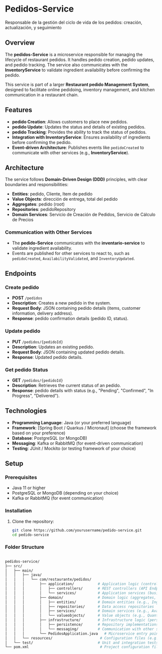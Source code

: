 # Pedidos-Service
Responsable de la gestión del ciclo de vida de los pedidos: creación, actualización, y seguimiento


## Overview

The **pedidos-Service** is a microservice responsible for managing the lifecycle of restaurant pedidos. It handles pedido creation, pedido updates, and pedido tracking. The service also communicates with the **InventoryService** to validate ingredient availability before confirming the pedido.

This service is part of a larger **Restaurant pedido Management System**, designed to facilitate online pedidoing, inventory management, and kitchen communication in a restaurant chain.

## Features

- **pedido Creation**: Allows customers to place new pedidos.
- **pedido Update**: Updates the status and details of existing pedidos.
- **pedido Tracking**: Provides the ability to track the status of pedidos.
- **Integration with InventoryService**: Ensures availability of ingredients before confirming the pedido.
- **Event-driven Architecture**: Publishes events like `pedidoCreated` to communicate with other services (e.g., **InventoryService**).

## Architecture

The service follows **Domain-Driven Design (DDD)** principles, with clear boundaries and responsibilities:

- **Entities**: pedido, Cliente, Item de pedido
- **Value Objects**: dirección de entrega, total del pedido
- **Aggregates**: pedido (root)
- **Repositories**: pedidoRepository
- **Domain Services**: Servicio de Creación de Pedidos, Servicio de Cálculo de Precios


### Communication with Other Services

- The **pedido-Service** communicates with the **inventario-service** to validate ingredient availability.
- Events are published for other services to react to, such as `pedidoCreated`, `AvailabilityValidated`, and `InventoryUpdated`.

## Endpoints

### Create pedido
- **POST** `/pedidos`
- **Description**: Creates a new pedido in the system.
- **Request Body**: JSON containing pedido details (items, customer information, delivery address).
- **Response**: pedido confirmation details (pedido ID, status).

### Update pedido
- **PUT** `/pedidos/{pedidoId}`
- **Description**: Updates an existing pedido.
- **Request Body**: JSON containing updated pedido details.
- **Response**: Updated pedido details.

### Get pedido Status
- **GET** `/pedidos/{pedidoId}`
- **Description**: Retrieves the current status of an pedido.
- **Response**: pedido details with status (e.g., "Pending", "Confirmed", "In Progress", "Delivered").

## Technologies

- **Programming Language**: Java (or your preferred language)
- **Framework**: [Spring Boot / Quarkus / Micronaut] (choose the framework based on your preference)
- **Database**: PostgreSQL (or MongoDB)
- **Messaging**: Kafka or RabbitMQ (for event-driven communication)
- **Testing**: JUnit / Mockito (or testing framework of your choice)

## Setup

### Prerequisites

- Java 11 or higher
- PostgreSQL or MongoDB (depending on your choice)
- Kafka or RabbitMQ (for event communication)

### Installation

1. Clone the repository:
   ```bash
   git clone https://github.com/yourusername/pedido-service.git
   cd pedido-service

### Folder Structure

```bash

pedidos-service/
├── src/
│   ├── main/
│   │   ├── java/
│   │   │   └── com/restaurante/pedidos/
│   │   │       ├── application/           # Application logic (controllers, services)
│   │   │       │   ├── controllers/       # REST controllers (API Endpoints)
│   │   │       │   └── services/          # Application services (business orchestration)
│   │   │       ├── domain/                # Domain logic (aggregates, entities, services)
│   │   │       │   ├── entities/          # Domain entities (e.g., Ingredient, Recipe)
│   │   │       │   ├── repositories/      # Data access repositories
│   │   │       │   ├── services/          # Domain services (e.g., AvailabilityValidationService)
│   │   │       │   └── valueobjects/      # Value objects (e.g., Quantity, UnitOfMeasure)
│   │   │       ├── infrastructure/        # Infrastructure logic (persistence, messaging)
│   │   │       │   ├── persistence/       # Repository implementations (DB access)
│   │   │       │   └── messaging/         # Communication with other services (Kafka, RabbitMQ)
│   │   │       └── PedidosApplication.java   # Microservice entry point (main)
│   │   └── resources/                      # Configuration files (e.g., application.properties)
│   └── test/                              # Unit and integration tests
└── pom.xml                                 # Project configuration file (if using Maven)

```
